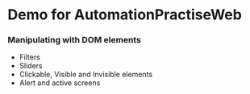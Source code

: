 # Demo for AutomationPractiseWeb

### Manipulating with DOM elements
- Filters
- Sliders
- Clickable, Visible and Invisible elements
- Alert and active screens 
